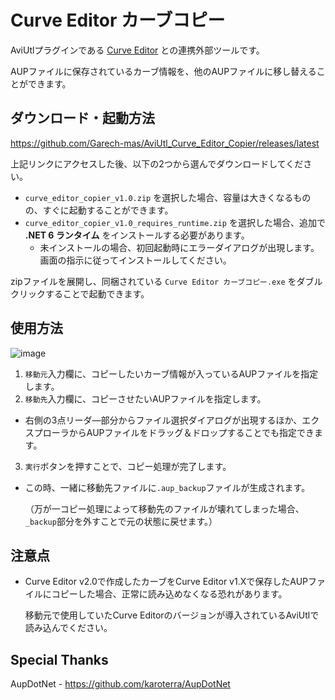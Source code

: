 # Curve Editor カーブコピー
AviUtlプラグインである [Curve Editor](https://github.com/mimaraka/aviutl-plugin-curve_editor) との連携外部ツールです。

AUPファイルに保存されているカーブ情報を、他のAUPファイルに移し替えることができます。

## ダウンロード・起動方法
https://github.com/Garech-mas/AviUtl_Curve_Editor_Copier/releases/latest

上記リンクにアクセスした後、以下の2つから選んでダウンロードしてください。
- `curve_editor_copier_v1.0.zip` を選択した場合、容量は大きくなるものの、すぐに起動することができます。
- ``curve_editor_copier_v1.0_requires_runtime.zip`` を選択した場合、追加で **.NET 6 ランタイム** をインストールする必要があります。
  - 未インストールの場合、初回起動時にエラーダイアログが出現します。画面の指示に従ってインストールしてください。
 
zipファイルを展開し、同梱されている `Curve Editor カーブコピー.exe` をダブルクリックすることで起動できます。

## 使用方法
![image](https://github.com/user-attachments/assets/b09b09c1-e38f-4792-bfb7-e72e39eed014)

1. `移動元`入力欄に、コピーしたいカーブ情報が入っているAUPファイルを指定します。
2. `移動先`入力欄に、コピーさせたいAUPファイルを指定します。
  - 右側の3点リーダ―部分からファイル選択ダイアログが出現するほか、エクスプローラからAUPファイルをドラッグ＆ドロップすることでも指定できます。
3. `実行`ボタンを押すことで、コピー処理が完了します。
  - この時、一緒に移動先ファイルに`.aup_backup`ファイルが生成されます。
    
    （万が一コピー処理によって移動先のファイルが壊れてしまった場合、`_backup`部分を外すことで元の状態に戻せます。）

## 注意点
- Curve Editor v2.0で作成したカーブをCurve Editor v1.Xで保存したAUPファイルにコピーした場合、正常に読み込めなくなる恐れがあります。

  移動元で使用していたCurve Editorのバージョンが導入されているAviUtlで読み込んでください。


## Special Thanks
AupDotNet - https://github.com/karoterra/AupDotNet
